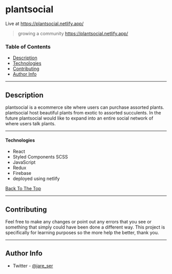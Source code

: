 # plantsocial

Live at https://plantsocial.netlify.app/

> growing a community
> https://plantsocial.netlify.app/


### Table of Contents

- [Description](#description)
- [Technologies](#technologies)
- [Contributing](#contributing)
- [Author Info](#author-info)

---

## Description

plantsocial is a ecommerce site where users can purchase assorted plants. plantsocial host beautiful plants from exotic to assorted succulents. In the future plantsocial would like to expand into an entire social network of where users talk plants.

---

#### Technologies

- React
- Styled Components SCSS
- JavaScript
- Redux
- Firebase
- deployed using netlify

[Back To The Top](#plantsocial)

---

## Contributing

Feel free to make any changes or point out any errors that you see or something that simply could have been done a different way. This project is specifically for learning
purposes so the more help the better, thank you.

---

## Author Info

- Twitter - [@jare_ser](https://twitter.com/jare_ser)
